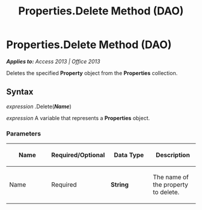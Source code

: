 ﻿---
title: Properties.Delete Method (DAO)
TOCTitle: Delete Method
ms:assetid: dc2493c6-337c-cb56-7c0d-36762528fa43
ms:mtpsurl: https://msdn.microsoft.com/en-us/library/Ff835356(v=office.15)
ms:contentKeyID: 48548123
ms.date: 09/18/2015
mtps_version: v=office.15
---

# Properties.Delete Method (DAO)


_**Applies to:** Access 2013 | Office 2013_

Deletes the specified **Property** object from the **Properties** collection.

## Syntax

*expression* .Delete(***Name***)

*expression* A variable that represents a **Properties** object.

### Parameters

<table>
<colgroup>
<col style="width: 25%" />
<col style="width: 25%" />
<col style="width: 25%" />
<col style="width: 25%" />
</colgroup>
<thead>
<tr class="header">
<th><p>Name</p></th>
<th><p>Required/Optional</p></th>
<th><p>Data Type</p></th>
<th><p>Description</p></th>
</tr>
</thead>
<tbody>
<tr class="odd">
<td><p>Name</p></td>
<td><p>Required</p></td>
<td><p><strong>String</strong></p></td>
<td><p>The name of the property to delete.</p></td>
</tr>
</tbody>
</table>

